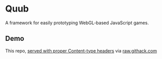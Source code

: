 # Quub

A framework for easily prototyping WebGL-based JavaScript games.

## Demo

This repo, [served with proper Content-type headers](https://raw.githack.com/chriswa/quub/master/index.html) via [raw.githack.com](https://raw.githack.com/)
